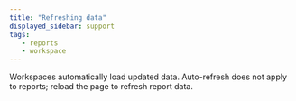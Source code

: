 ```yaml
---
title: "Refreshing data"
displayed_sidebar: support
tags:
   - reports
   - workspace
---
```

Workspaces automatically load updated data. Auto-refresh does not apply to reports; reload the page to refresh report data.